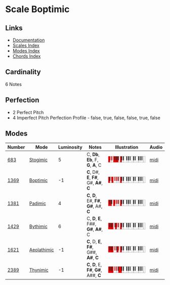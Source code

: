 # Scale Boptimic

## Links

- [Documentation](README.md)
- [Scales Index](Scales.md)
- [Modes Index](Modes.md)
- [Chords Index](Chords.md)

## Cardinality

6 Notes

## Perfection

- 2 Perfect Pitch
- 4 Imperfect Pitch
Perfection Profile - false, true, false, false, true, false

## Modes

| Number | Mode | Luminosity | Notes | Illustration | Audio |
|--------|------|------------|-------|--------------|-------|
| [683](https://ianring.com/musictheory/scales/683) | [Stogimic](ModeStogimic.md) | 5 | C, **Db**, **Eb**, F, **G**, **A**, C | ![CNaturalStogimic](ModeCNaturalStogimic.png) | [midi](https://github.com/edipermadi/music/blob/main/docs/ModeCNaturalStogimic.mid?raw=true) | 
| [1369](https://ianring.com/musictheory/scales/1369) | [Boptimic](ModeBoptimic.md) | -1 | **C**, D#, **E**, **F#**, G#, **A#**, **C** | ![CNaturalBoptimic](ModeCNaturalBoptimic.png) | [midi](https://github.com/edipermadi/music/blob/main/docs/ModeCNaturalBoptimic.mid?raw=true) | 
| [1381](https://ianring.com/musictheory/scales/1381) | [Padimic](ModePadimic.md) | 4 | **C**, **D**, E#, **F#**, **G#**, A#, **C** | ![CNaturalPadimic](ModeCNaturalPadimic.png) | [midi](https://github.com/edipermadi/music/blob/main/docs/ModeCNaturalPadimic.mid?raw=true) | 
| [1429](https://ianring.com/musictheory/scales/1429) | [Bythimic](ModeBythimic.md) | 6 | C, **D**, **E**, F##, **G#**, **A#**, C | ![CNaturalBythimic](ModeCNaturalBythimic.png) | [midi](https://github.com/edipermadi/music/blob/main/docs/ModeCNaturalBythimic.mid?raw=true) | 
| [1621](https://ianring.com/musictheory/scales/1621) | [Aeolathimic](ModeAeolathimic.md) | -1 | **C**, D, **E**, **F#**, G##, **A#**, **C** | ![CNaturalAeolathimic](ModeCNaturalAeolathimic.png) | [midi](https://github.com/edipermadi/music/blob/main/docs/ModeCNaturalAeolathimic.mid?raw=true) | 
| [2389](https://ianring.com/musictheory/scales/2389) | [Thynimic](ModeThynimic.md) | -1 | **C**, **D**, E, **F#**, **G#**, A##, **C** | ![CNaturalThynimic](ModeCNaturalThynimic.png) | [midi](https://github.com/edipermadi/music/blob/main/docs/ModeCNaturalThynimic.mid?raw=true) | 
